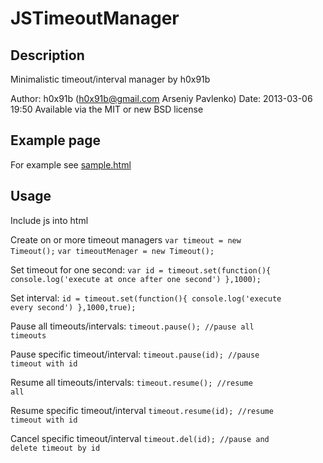 JSTimeoutManager
================

## Description
Minimalistic timeout/interval manager by h0x91b

Author: h0x91b (h0x91b@gmail.com Arseniy Pavlenko)
Date: 2013-03-06 19:50
Available via the MIT or new BSD license

## Example page
For example see [sample.html](https://github.com/h0x91b/JSTimeoutManager/blob/master/sample.html)

## Usage
Include js into html
<code><script src="https://raw.github.com/h0x91b/JSTimeoutManager/master/timeout-min.js"></script></code>

Create on or more timeout managers 
<code>var timeout = new Timeout();</code>
<code>var timeoutMenager = new Timeout();</code>

Set timeout for one second:
<code>var id = timeout.set(function(){ console.log('execute at once after one second') },1000);</code>

Set interval:
<code>id = timeout.set(function(){ console.log('execute every second') },1000,true);</code>

Pause all timeouts/intervals:
<code>timeout.pause(); //pause all timeouts</code>

Pause specific timeout/interval:
<code>timeout.pause(id); //pause timeout with id</code>

Resume all timeouts/intervals:
<code>timeout.resume(); //resume all</code>

Resume specific timeout/interval
<code>timeout.resume(id); //resume timeout with id</code>

Cancel specific timeout/interval
<code>timeout.del(id); //pause and delete timeout by id</code>
